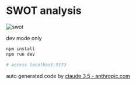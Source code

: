 # SWOT analysis

![swot](./docs/)

dev mode only

```sh
npm install
npm run dev

# access localhost:5173
```

auto generated code by [claude 3.5 - anthropic.com](https://www.anthropic.com/)
